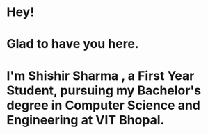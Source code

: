 # Hey!
# Glad to have you here.
# I'm Shishir Sharma , a First Year Student, pursuing my Bachelor's degree in Computer Science and Engineering at VIT Bhopal.
